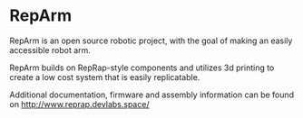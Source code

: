 # RepArm

RepArm is an open source robotic project, with the goal of making an easily accessible robot arm. 

RepArm builds on RepRap-style components and utilizes 3d printing to create a low cost system that is easily replicatable.

Additional documentation, firmware and assembly information can be found on http://www.reprap.devlabs.space/
